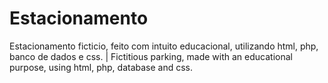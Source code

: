 # Estacionamento
Estacionamento ficticio, feito com intuito educacional, utilizando html, php, banco de dados e css. | Fictitious parking, made with an educational purpose, using html, php, database and css.
